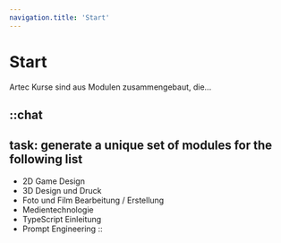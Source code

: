 ```yaml
---
navigation.title: 'Start'
---
```


# Start

Artec Kurse sind aus Modulen zusammengebaut, die...

::chat
---
task: generate a unique set of modules for the following list
---
- 2D Game Design
- 3D Design und Druck
- Foto und Film Bearbeitung / Erstellung
- Medientechnologie
- TypeScript Einleitung
- Prompt Engineering
::
